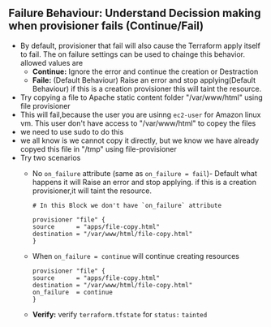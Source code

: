 ## Failure Behaviour: Understand Decission making when provisioner fails (Continue/Fail)
- By default, provisioner that fail will also cause the Terraform apply itself to fail. The on failure settings can be used to chainge this behavior. allowed values are 
    - **Continue:** Ignore the error and continue the creation or Destraction 
    - **Faile:** (Default Behaviour) Raise an error and stop applying(Default Behaviour) if this is a creation provisioner this will taint the  resource.
- Try copying a file to Apache static content  folder "/var/www/html" using file provisioner
- This will fail,because the user you are usinng `ec2-user` for Amazon linux vm. This user don't have access to "/var/www/html" to copey the files 
- we need to use sudo to do this 
- we all know is we cannot copy it directly, but we know we have already copyed this file in "/tmp" using file-provisioner
- Try two scenarios
    - No `on_failure` attribute (same as `on_failure = fail`)- Default what happens it will Raise an error and stop applying. if this is a creation provisioner,it will taint the resource.
        ```t
        # In this Block we don't have `on_failure` attribute

        provisioner "file" {
        source      = "apps/file-copy.html"
        destination = "/var/www/html/file-copy.html"
        }
        ```
    - When `on_failure = continue` will continue creating resources 
        
        ```t
        provisioner "file" {
        source      = "apps/file-copy.html"
        destination = "/var/www/html/file-copy.html"
        on_failure  = continue 
        }
        ```

    - **Verify:** verify `terraform.tfstate` for `status:` `tainted`

